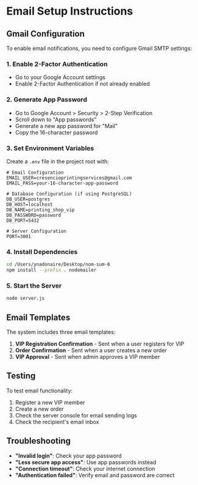# Email Setup Instructions

## Gmail Configuration

To enable email notifications, you need to configure Gmail SMTP settings:

### 1. Enable 2-Factor Authentication
- Go to your Google Account settings
- Enable 2-Factor Authentication if not already enabled

### 2. Generate App Password
- Go to Google Account > Security > 2-Step Verification
- Scroll down to "App passwords"
- Generate a new app password for "Mail"
- Copy the 16-character password

### 3. Set Environment Variables
Create a `.env` file in the project root with:

```env
# Email Configuration
EMAIL_USER=cresencioprintingservices@gmail.com
EMAIL_PASS=your-16-character-app-password

# Database Configuration (if using PostgreSQL)
DB_USER=postgres
DB_HOST=localhost
DB_NAME=printing_shop_vip
DB_PASSWORD=password
DB_PORT=5432

# Server Configuration
PORT=3001
```

### 4. Install Dependencies
```bash
cd /Users/ynadonaire/Desktop/nom-sum-6
npm install --prefix . nodemailer
```

### 5. Start the Server
```bash
node server.js
```

## Email Templates

The system includes three email templates:

1. **VIP Registration Confirmation** - Sent when a user registers for VIP
2. **Order Confirmation** - Sent when a user creates a new order
3. **VIP Approval** - Sent when admin approves a VIP member

## Testing

To test email functionality:
1. Register a new VIP member
2. Create a new order
3. Check the server console for email sending logs
4. Check the recipient's email inbox

## Troubleshooting

- **"Invalid login"**: Check your app password
- **"Less secure app access"**: Use app passwords instead
- **"Connection timeout"**: Check your internet connection
- **"Authentication failed"**: Verify email and password are correct
